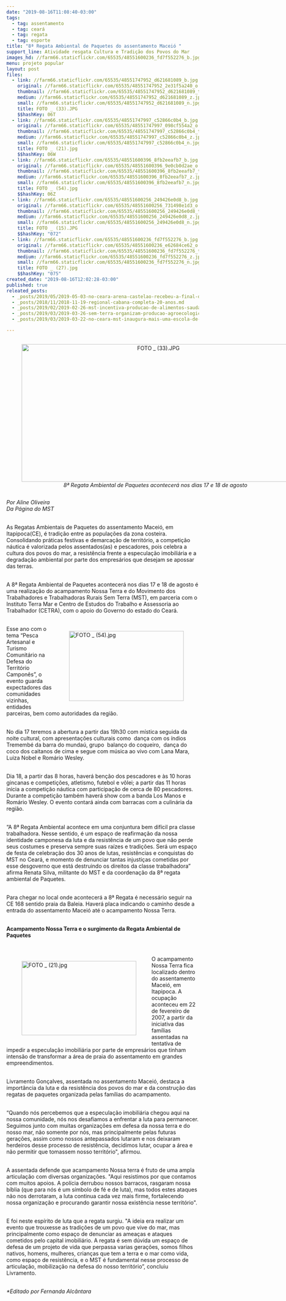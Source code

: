 ```yaml
---
date: "2019-08-16T11:08:40-03:00"
tags:
  - tag: assentamento
  - tag: ceará
  - tag: regata
  - tag: esporte
title: "8ª Regata Ambiental de Paquetes do assentamento Maceió "
support_line: Atividade resgata Cultura e Tradição dos Povos do Mar
images_hd: //farm66.staticflickr.com/65535/48551600236_fd7f552276_b.jpg
menu: projeto popular
layout: post
files:
  - link: //farm66.staticflickr.com/65535/48551747952_d621681089_b.jpg
    original: //farm66.staticflickr.com/65535/48551747952_2e31f5a240_o.jpg
    thumbnail: //farm66.staticflickr.com/65535/48551747952_d621681089_t.jpg
    medium: //farm66.staticflickr.com/65535/48551747952_d621681089_z.jpg
    small: //farm66.staticflickr.com/65535/48551747952_d621681089_n.jpg
    title: FOTO _ (33).JPG
    $$hashKey: 06T
  - link: //farm66.staticflickr.com/65535/48551747997_c52866c0b4_b.jpg
    original: //farm66.staticflickr.com/65535/48551747997_098cf554a2_o.jpg
    thumbnail: //farm66.staticflickr.com/65535/48551747997_c52866c0b4_t.jpg
    medium: //farm66.staticflickr.com/65535/48551747997_c52866c0b4_z.jpg
    small: //farm66.staticflickr.com/65535/48551747997_c52866c0b4_n.jpg
    title: FOTO _ (21).jpg
    $$hashKey: 06W
  - link: //farm66.staticflickr.com/65535/48551600396_8fb2eeafb7_b.jpg
    original: //farm66.staticflickr.com/65535/48551600396_9e0cb0d2ae_o.jpg
    thumbnail: //farm66.staticflickr.com/65535/48551600396_8fb2eeafb7_t.jpg
    medium: //farm66.staticflickr.com/65535/48551600396_8fb2eeafb7_z.jpg
    small: //farm66.staticflickr.com/65535/48551600396_8fb2eeafb7_n.jpg
    title: FOTO _ (54).jpg
    $$hashKey: 06Z
  - link: //farm66.staticflickr.com/65535/48551600256_249426e0d8_b.jpg
    original: //farm66.staticflickr.com/65535/48551600256_731498e1d3_o.jpg
    thumbnail: //farm66.staticflickr.com/65535/48551600256_249426e0d8_t.jpg
    medium: //farm66.staticflickr.com/65535/48551600256_249426e0d8_z.jpg
    small: //farm66.staticflickr.com/65535/48551600256_249426e0d8_n.jpg
    title: FOTO _ (15).JPG
    $$hashKey: "072"
  - link: //farm66.staticflickr.com/65535/48551600236_fd7f552276_b.jpg
    original: //farm66.staticflickr.com/65535/48551600236_e62684ce62_o.jpg
    thumbnail: //farm66.staticflickr.com/65535/48551600236_fd7f552276_t.jpg
    medium: //farm66.staticflickr.com/65535/48551600236_fd7f552276_z.jpg
    small: //farm66.staticflickr.com/65535/48551600236_fd7f552276_n.jpg
    title: FOTO _ (27).jpg
    $$hashKey: "075"
created_date: "2019-08-16T12:02:28-03:00"
published: true
releated_posts:
  - _posts/2019/05/2019-05-03-no-ceara-arena-castelao-recebeu-a-final-da-1a-copa-estadual-da-reforma-agraria.md
  - _posts/2018/11/2018-11-19-regional-cabana-completa-20-anos.md
  - _posts/2019/02/2019-02-26-mst-incentiva-producao-de-alimentos-saudaveis-em-associacao-de-moradores.md
  - _posts/2019/03/2019-03-26-sem-terra-organizam-producao-agroecologica-na-bahia-em-area-degradada-por-monocultura.md
  - _posts/2019/03/2019-03-22-no-ceara-mst-inaugura-mais-uma-escola-de-ensino-medio-do-campo.md

---
```

<div style="text-align:center">
<figure class="image" style="display:inline-block"><img alt="FOTO _ (33).JPG" height="360" src="//farm66.staticflickr.com/65535/48551747952_d621681089_b.jpg" width="700" />
<figcaption><em>8&ordf; Regata Ambiental de Paquetes acontecer&aacute; nos dias 17 e 18 de agosto</em></figcaption>
</figure>
</div>

<p><em>Por Aline Oliveira<br />
Da P&aacute;gina do MST</em><br />
&nbsp;</p>

<p>As Regatas Ambientais de Paquetes&nbsp;do assentamento Macei&oacute;, em Itapipoca(CE), &eacute; tradi&ccedil;&atilde;o entre as popula&ccedil;&otilde;es da zona costeira. Consolidando pr&aacute;ticas festivas e demarca&ccedil;&atilde;o de territ&oacute;rio, a competi&ccedil;&atilde;o n&aacute;utica &eacute; valorizada pelos assentados(as) e pescadores, pois celebra a cultura dos povos do mar, a resist&ecirc;ncia frente a especula&ccedil;&atilde;o imobili&aacute;ria e a degrada&ccedil;&atilde;o ambiental por parte dos empres&aacute;rios que desejam se apossar das terras.</p>

<p><br />
A 8&ordf; Regata Ambiental de Paquetes acontecer&aacute; nos dias 17 e 18 de agosto &eacute; uma realiza&ccedil;&atilde;o do acampamento Nossa Terra e do Movimento dos Trabalhadores e Trabalhadoras Rurais Sem Terra (MST), em parceria com o Instituto Terra Mar e Centro de Estudos do Trabalho e Assessoria ao Trabalhador (CETRA), com o apoio do Governo do estado do Cear&aacute;.&nbsp;<br />
&nbsp;</p>

<figure class="image" style="float:right"><img alt="FOTO _ (54).jpg" height="183" src="//farm66.staticflickr.com/65535/48551600396_8fb2eeafb7_b.jpg" width="300" />
<figcaption></figcaption>
</figure>

<p>Esse ano com o tema &ldquo;Pesca Artesanal e Turismo Comunit&aacute;rio na Defesa do Territ&oacute;rio Campon&ecirc;s&rdquo;, o evento guarda expectadores das comunidades vizinhas, entidades parceiras, bem como autoridades da regi&atilde;o.&nbsp;</p>

<p><br />
No dia 17 teremos a abertura a partir das 19h30 com m&iacute;stica seguida da noite cultural, com apresenta&ccedil;&otilde;es culturais como&nbsp; dan&ccedil;a com os &iacute;ndios Trememb&eacute; da barra do munda&uacute;, grupo&nbsp; balan&ccedil;o do coqueiro,&nbsp; dan&ccedil;a do coco dos caitanos de cima e segue com m&uacute;sica ao vivo com Lana Mara, Luiza Nobel e Rom&aacute;rio Wesley.<br />
&nbsp;</p>

<p>Dia 18, a partir das 8 horas, haver&aacute; ben&ccedil;&atilde;o dos pescadores e &agrave;s 10 horas gincanas e competi&ccedil;&otilde;es, atletismo, futebol e v&ocirc;lei; a partir das 11 horas inicia a competi&ccedil;&atilde;o n&aacute;utica com participa&ccedil;&atilde;o de cerca de 80 pescadores. Durante a competi&ccedil;&atilde;o tamb&eacute;m haver&aacute; show com a banda Los Manos e Rom&aacute;rio Wesley. O evento contar&aacute; ainda com&nbsp;barracas com a culin&aacute;ria da regi&atilde;o.<br />
&nbsp;</p>

<p>&ldquo;A 8&ordf; Regata Ambiental acontece em uma conjuntura bem dif&iacute;cil pra classe trabalhadora. Nesse sentido, &eacute; um espa&ccedil;o de reafirma&ccedil;&atilde;o da nossa identidade camponesa da luta e da resist&ecirc;ncia de um povo que n&atilde;o perde seus costumes e preserva sempre suas ra&iacute;zes e tradi&ccedil;&otilde;es. Ser&aacute; um espa&ccedil;o de festa de celebra&ccedil;&atilde;o dos 30 anos de lutas, resist&ecirc;ncias e conquistas do MST no Cear&aacute;, e momento de denunciar tantas injusti&ccedil;as cometidas por esse desgoverno que est&aacute; destruindo os direitos da classe trabalhadora&rdquo; afirma Renata Silva, militante do MST e da coordena&ccedil;&atilde;o da 8&ordf; regata ambiental de Paquetes.<br />
&nbsp;</p>

<p>Para chegar no local onde acontecer&aacute; a 8&ordf; Regata &eacute; necess&aacute;rio seguir na CE 168 sentido praia da Baleia. Haver&aacute; placa indicando o caminho desde a entrada do assentamento Macei&oacute; at&eacute; o acampamento Nossa Terra.</p>

<p><br />
<strong>Acampamento Nossa Terra e o surgimento da Regata Ambiental de Paquetes</strong></p>

<p>&nbsp;</p>

<figure class="image" style="float:left"><img alt="FOTO _ (21).jpg" height="194" src="//farm66.staticflickr.com/65535/48551747997_c52866c0b4_b.jpg" width="300" />
<figcaption></figcaption>
</figure>

<p>O acampamento Nossa Terra fica localizado dentro do assentamento Macei&oacute;, em Itapipoca. A ocupa&ccedil;&atilde;o aconteceu em 22 de fevereiro de 2007, a partir da iniciativa das fam&iacute;lias assentadas na tentativa de impedir a especula&ccedil;&atilde;o imobili&aacute;ria por parte de empres&aacute;rios que tinham intens&atilde;o de transformar a &aacute;rea de praia do assentamento em grandes empreendimentos.&nbsp;&nbsp;</p>

<p><br />
Livramento Gon&ccedil;alves, assentada no assentamento Macei&oacute;, destaca a import&acirc;ncia da luta e da resist&ecirc;ncia dos povos do mar e da constru&ccedil;&atilde;o das regatas de paquetes organizada pelas fam&iacute;lias do acampamento.</p>

<p><br />
&ldquo;Quando n&oacute;s percebemos que a especula&ccedil;&atilde;o imobili&aacute;ria chegou aqui na nossa comunidade, n&oacute;s nos desafiamos a enfrentar a luta para permanecer. Seguimos junto com muitas organiza&ccedil;&otilde;es em defesa da nossa terra e do nosso mar, n&atilde;o somente por n&oacute;s, mas principalmente pelas futuras gera&ccedil;&otilde;es, assim como nossos antepassados lutaram e nos deixaram herdeiros desse processo de resist&ecirc;ncia, decidimos lutar, ocupar a &aacute;rea e n&atilde;o permitir que tomassem nosso territ&oacute;rio&quot;, afirmou.</p>

<p><br />
A assentada defende que acampamento Nossa terra &eacute; fruto de uma ampla articula&ccedil;&atilde;o com diversas organiza&ccedil;&otilde;es. &quot;Aqui resistimos por que contamos com muitos apoios. A pol&iacute;cia derrubou&nbsp;nossos barracos, rasgaram nossa b&iacute;blia (que para n&oacute;s &eacute; um s&iacute;mbolo de f&eacute; e de luta),&nbsp;mas todos estes ataques n&atilde;o nos derrotaram, a luta continua cada vez mais firme, fortalecendo nossa organiza&ccedil;&atilde;o e procurando garantir nossa exist&ecirc;ncia nesse territ&oacute;rio&quot;.</p>

<p><br />
E foi neste esp&iacute;rito de luta que a regata surgiu. &quot;A&nbsp;ideia era realizar um evento que trouxesse as tradi&ccedil;&otilde;es de um povo que vive do mar, mas principalmente como espa&ccedil;o de denunciar as amea&ccedil;as e ataques cometidos pelo capital imobili&aacute;rio. A&nbsp;regata &eacute; sem d&uacute;vida um espa&ccedil;o de defesa de um projeto de vida que perpassa varias gera&ccedil;&otilde;es, somos filhos nativos, homens, mulheres, crian&ccedil;as que tem a terra e o mar como vida, como espa&ccedil;o de resist&ecirc;ncia, e o MST &eacute; fundamental nesse processo de articula&ccedil;&atilde;o, mobiliza&ccedil;&atilde;o na defesa do nosso territ&oacute;rio&rdquo;, concluiu Livramento.</p>

<p><br />
<em>*Editado por Fernanda Alc&acirc;ntara</em></p>
